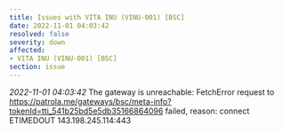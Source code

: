 ```yaml
---
title: Issues with VITA INU (VINU-001) [BSC]
date: 2022-11-01 04:03:42
resolved: false
severity: down
affected:
- VITA INU (VINU-001) [BSC]
section: issue
---
```


*2022-11-01 04:03:42* The gateway is unreachable: FetchError request to https://patrola.me/gateways/bsc/meta-info?tokenId=tti_541b25bd5e5db35166864096 failed, reason: connect ETIMEDOUT 143.198.245.114:443